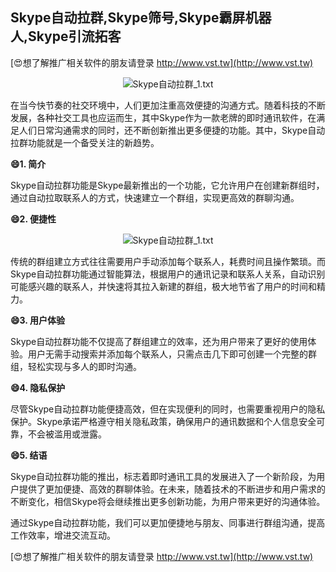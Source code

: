 ## **Skype自动拉群,Skype筛号,Skype霸屏机器人,Skype引流拓客**

[😍想了解推广相关软件的朋友请登录 http://www.vst.tw](http://www.vst.tw)

 <center><img src="https://vst.tw/MP4/tuiguang/png/6.png" alt="Skype自动拉群_1.txt"></center>

在当今快节奏的社交环境中，人们更加注重高效便捷的沟通方式。随着科技的不断发展，各种社交工具也应运而生，其中Skype作为一款老牌的即时通讯软件，在满足人们日常沟通需求的同时，还不断创新推出更多便捷的功能。其中，Skype自动拉群功能就是一个备受关注的新趋势。

**😄1. 简介**

Skype自动拉群功能是Skype最新推出的一个功能，它允许用户在创建新群组时，通过自动拉取联系人的方式，快速建立一个群组，实现更高效的群聊沟通。

**😄2. 便捷性**

 <center><img src="https://vst.tw/MP4/tuiguang/png/2.png" alt="Skype自动拉群_1.txt"></center>

传统的群组建立方式往往需要用户手动添加每个联系人，耗费时间且操作繁琐。而Skype自动拉群功能通过智能算法，根据用户的通讯记录和联系人关系，自动识别可能感兴趣的联系人，并快速将其拉入新建的群组，极大地节省了用户的时间和精力。

**😄3. 用户体验**

Skype自动拉群功能不仅提高了群组建立的效率，还为用户带来了更好的使用体验。用户无需手动搜索并添加每个联系人，只需点击几下即可创建一个完整的群组，轻松实现与多人的即时沟通。

**😄4. 隐私保护**

尽管Skype自动拉群功能便捷高效，但在实现便利的同时，也需要重视用户的隐私保护。Skype承诺严格遵守相关隐私政策，确保用户的通讯数据和个人信息安全可靠，不会被滥用或泄露。

**😄5. 结语**

Skype自动拉群功能的推出，标志着即时通讯工具的发展进入了一个新阶段，为用户提供了更加便捷、高效的群聊体验。在未来，随着技术的不断进步和用户需求的不断变化，相信Skype将会继续推出更多创新功能，为用户带来更好的沟通体验。

通过Skype自动拉群功能，我们可以更加便捷地与朋友、同事进行群组沟通，提高工作效率，增进交流互动。

[😍想了解推广相关软件的朋友请登录 http://www.vst.tw](http://www.vst.tw)



